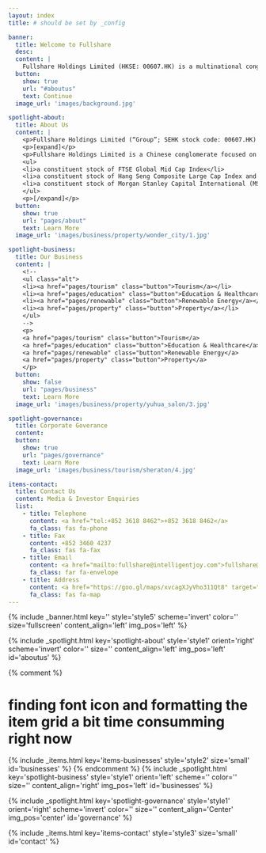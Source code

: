 ```yaml
---
layout: index
title: # should be set by _config

banner:
  title: Welcome to Fullshare
  desc:
  content: |
    Fullshare Holdings Limited (HKSE: 00607.HK) is a multinational conglomerate and investment company. Founded in 2002 and listed on Hong Kong stock exchange in December 2013, Fullshare is headquartered in Nanjing, China with offices in Hong Kong, Singapore, and Australia.
  button:
    show: true
    url: "#aboutus"
    text: Continue
  image_url: 'images/background.jpg'

spotlight-about:
  title: About Us
  content: |
    <p>Fullshare Holdings Limited (“Group”; SEHK stock code: 00607.HK) has been listed on the Hong Kong Stock Exchange since the end of 2013.</p>
    <p>[expand]</p>
    <p>Fullshare Holdings Limited is a Chinese conglomerate focused on becoming a global leader in healthy living. The Group’s business can be categorized in four segments, namely, tourism, education and healthcare, property, as well as renewable energy. The group’s business and projects have expanded to Mainland China, Hong Kong, Singapore, Australia, etc.</p>
    <ul>
    <li>a constituent stock of FTSE Global Mid Cap Index</li>
    <li>a constituent stock of Hang Seng Composite Large Cap Index and an eligible stock under Southbound Trading of Shanghai-Hong Kong Connect</li>
    <li>a constituent stock of Morgan Stanley Capital International (MSCI) China Index</li>
    </ul>
    <p>[/expand]</p>
  button:
    show: true
    url: "pages/about"
    text: Learn More
  image_url: 'images/business/property/wonder_city/1.jpg'

spotlight-business:
  title: Our Business
  content: |
    <!--
    <ul class="alt">
    <li><a href="pages/tourism" class="button">Tourism</a></li>
    <li><a href="pages/education" class="button">Education & Healthcare</a></li>
    <li><a href="pages/renewable" class="button">Renewable Energy</a></li>
    <li><a href="pages/property" class="button">Property</a></li>
    </ul>
    -->
    <p>
    <a href="pages/tourism" class="button">Tourism</a>
    <a href="pages/education" class="button">Education & Healthcare</a>
    <a href="pages/renewable" class="button">Renewable Energy</a>
    <a href="pages/property" class="button">Property</a>
    </p>
  button:
    show: false
    url: "pages/business"
    text: Learn More
  image_url: 'images/business/property/yuhua_salon/3.jpg'

spotlight-governance:
  title: Corporate Goverance
  content:
  button:
    show: true
    url: "pages/governance"
    text: Learn More
  image_url: 'images/business/tourism/sheraton/4.jpg'

items-contact:
  title: Contact Us
  content: Media & Investor Enquiries
  list:
    - title: Telephone
      content: <a href="tel:+852 3618 8462">+852 3618 8462</a>
      fa_class: fas fa-phone
    - title: Fax
      content: +852 3460 4237
      fa_class: fas fa-fax
    - title: Email
      content: <a href="mailto:fullshare@intelligentjoy.com">fullshare@intelligentjoy.com</a>
      fa_class: far fa-envelope
    - title: Address
      content: <a href="https://goo.gl/maps/xvcagXJyVho311Qt8" target="_blank">Unit 10-12, Level 43, Champion Tower, 3 Garden Road, Central, Hong Kong</a>
      fa_class: fas fa-map
---
```

<!-- Welcome Banner -->
{% include _banner.html key='' style='style5' scheme='invert' color='' size='fullscreen' content_align='left' img_pos='left' %}

<!-- About Us -->
{% include _spotlight.html key='spotlight-about' style='style1' orient='right' scheme='invert' color='' size='' content_align='left' img_pos='left' id='aboutus' %}

<!-- Our Business -->
{% comment %}
# finding font icon and formatting the item grid a bit time consumming right now
{% include _items.html key='items-businesses' style='style2' size='small' id='businesses' %}
{% endcomment %}
{% include _spotlight.html key='spotlight-business' style='style1' orient='left' scheme='' color='' size='' content_align='right' img_pos='left' id='businesses' %}


<!-- Corporate Goverance -->
{% include _spotlight.html key='spotlight-governance' style='style1' orient='right' scheme='invert' color='' size='' content_align='Center' img_pos='center' id='governance' %}


<!-- Contact Us -->
{% include _items.html key='items-contact' style='style3' size='small' id='contact' %}
